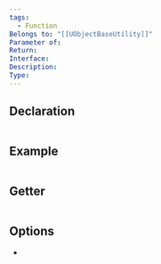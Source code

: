 ```yaml
---
tags:
  - Function
Belongs to: "[[UObjectBaseUtility]]"
Parameter of: 
Return: 
Interface: 
Description: 
Type:
---
```


## Declaration

```cpp
```

## Example

```cpp
```

## Getter

```cpp
```

## Options
- 